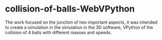 # collision-of-balls-WebVPython
 The work focused on the junction of two important aspects, it was intended to create a simulation in the  simulation in the 3D software, VPython of the collision of 4 balls with different masses and speeds.
